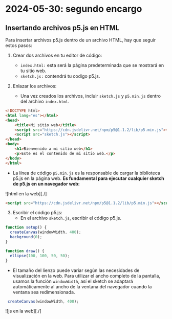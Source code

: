 # 2024-05-30: segundo encargo

## Insertando archivos p5.js en HTML

Para insertar archivos p5.js dentro de un archivo HTML, hay que seguir estos pasos:

1. Crear dos archivos en tu editor de código:
    - ```index.html:``` esta será la página predeterminada que se mostrará en tu sitio web.
    - ```sketch.js:``` contendrá tu codigo p5.js.
      
2. Enlazar los archivos:
     - Una vez creados los archivos, incluir ```sketch.js``` y ```p5.min.js``` dentro del archivo ```index.html```.

```html
<!DOCTYPE html>
<html lang="es"></html>
<head>
    <title>Mi sitio web</title>
    <script src="https://cdn.jsdelivr.net/npm/p5@1.1.2/lib/p5.min.js"></script>
    <script src="sketch.js"></script>
</head>
<body>
    <h1>Bienvenido a mi sitio web</h1>
    <p>Este es el contenido de mi sitio web.</p>
</body>
</html>
```
  - La línea de código ```p5.min.js``` es la responsable de cargar la biblioteca p5.js en la página web. **Es fundamental para ejecutar cualquier sketch de p5.js en un navegador web:**

![html en la web][./]

```html
<script src="https://cdn.jsdelivr.net/npm/p5@1.1.2/lib/p5.min.js"></script>
```
3. Escribir el código p5.js:
     - En el archivo ```sketch.js```, escribir el código p5.js.
```JavaScript
function setup() {
  createCanvas(windowWidth, 400);
  background(0);
}

function draw() {
  ellipse(100, 100, 50, 50);
}
```
  - El tamaño del lienzo puede variar según las necesidades de visualización en la web. Para utilizar el ancho completo de la pantalla, usamos la función ```windowWidth```, así el sketch se adaptará automáticamente al ancho de la ventana del navegador cuando la ventana sea redimensionada.
```JavaScript
 createCanvas(windowWidth, 400);
```

![js en la web][./]
